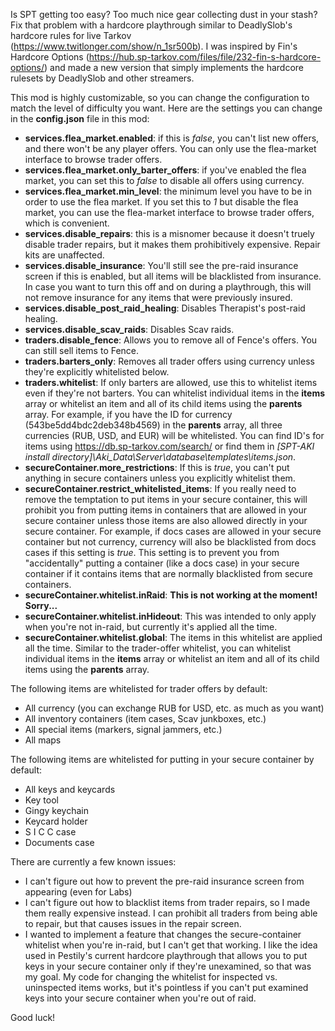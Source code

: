 Is SPT getting too easy? Too much nice gear collecting dust in your stash? Fix that problem with a hardcore playthrough similar to DeadlySlob's hardcore rules for live Tarkov (https://www.twitlonger.com/show/n_1sr500b). I was inspired by Fin's Hardcore Options (https://hub.sp-tarkov.com/files/file/232-fin-s-hardcore-options/) and made a new version that simply implements the hardcore rulesets by DeadlySlob and other streamers. 

This mod is highly customizable, so you can change the configuration to match the level of difficulty you want. Here are the settings you can change in the **config.json** file in this mod:
* **services.flea_market.enabled**: if this is *false*, you can't list new offers, and there won't be any player offers. You can only use the flea-market interface to browse trader offers.
* **services.flea_market.only_barter_offers**: if you've enabled the flea market, you can set this to *false* to disable all offers using currency.
* **services.flea_market.min_level**: the minimum level you have to be in order to use the flea market. If you set this to *1* but disable the flea market, you can use the flea-market interface to browse trader offers, which is convenient. 
* **services.disable_repairs**: this is a misnomer because it doesn't truely disable trader repairs, but it makes them prohibitively expensive. Repair kits are unaffected. 
* **services.disable_insurance**: You'll still see the pre-raid insurance screen if this is enabled, but all items will be blacklisted from insurance. In case you want to turn this off and on during a playthrough, this will not remove insurance for any items that were previously insured. 
* **services.disable_post_raid_healing**: Disables Therapist's post-raid healing.
* **services.disable_scav_raids**: Disables Scav raids.
* **traders.disable_fence**: Allows you to remove all of Fence's offers. You can still sell items to Fence. 
* **traders.barters_only**: Removes all trader offers using currency unless they're explicitly whitelisted below.
* **traders.whitelist**: If only barters are allowed, use this to whitelist items even if they're not barters. You can whitelist individual items in the **items** array or whitelist an item and all of its child items using the **parents** array. For example, if you have the ID for currency (543be5dd4bdc2deb348b4569) in the **parents** array, all three currencies (RUB, USD, and EUR) will be whitelisted. You can find ID's for items using https://db.sp-tarkov.com/search/ or find them in *[SPT-AKI install directory]\Aki_Data\Server\database\templates\items.json*.
* **secureContainer.more_restrictions**: If this is *true*, you can't put anything in secure containers unless you explicitly whitelist them.
* **secureContainer.restrict_whitelisted_items**: If you really need to remove the temptation to put items in your secure container, this will prohibit you from putting items in containers that are allowed in your secure container unless those items are also allowed directly in your secure container. For example, if docs cases are allowed in your secure container but not currency, currency will also be blacklisted from docs cases if this setting is *true*. This setting is to prevent you from "accidentally" putting a container (like a docs case) in your secure container if it contains items that are normally blacklisted from secure containers. 
* **secureContainer.whitelist.inRaid**: **This is not working at the moment! Sorry...**
* **secureContainer.whitelist.inHideout**: This was intended to only apply when you're not in-raid, but currently it's applied all the time.
* **secureContainer.whitelist.global**: The items in this whitelist are applied all the time. Similar to the trader-offer whitelist, you can whitelist individual items in the **items** array or whitelist an item and all of its child items using the **parents** array.

The following items are whitelisted for trader offers by default:
* All currency (you can exchange RUB for USD, etc. as much as you want)
* All inventory containers (item cases, Scav junkboxes, etc.)
* All special items (markers, signal jammers, etc.)
* All maps

The following items are whitelisted for putting in your secure container by default:
* All keys and keycards
* Key tool
* Gingy keychain
* Keycard holder
* S I C C case
* Documents case

There are currently a few known issues:
* I can't figure out how to prevent the pre-raid insurance screen from appearing (even for Labs)
* I can't figure out how to blacklist items from trader repairs, so I made them really expensive instead. I can prohibit all traders from being able to repair, but that causes issues in the repair screen.
* I wanted to implement a feature that changes the secure-container whitelist when you're in-raid, but I can't get that working. I like the idea used in Pestily's current hardcore playthrough that allows you to put keys in your secure container only if they're unexamined, so that was my goal. My code for changing the whitelist for inspected vs. uninspected items works, but it's pointless if you can't put examined keys into your secure container when you're out of raid.

Good luck!